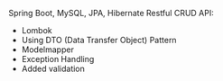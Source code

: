 Spring Boot, MySQL, JPA, Hibernate Restful CRUD API:

- Lombok
- Using DTO (Data Transfer Object) Pattern
- Modelmapper
- Exception Handling
- Added validation

